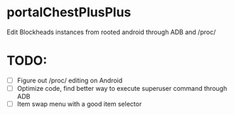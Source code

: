 # portalChestPlusPlus
Edit Blockheads instances from rooted android through ADB and /proc/

# TODO:
- [ ] Figure out /proc/ editing on Android
- [ ] Optimize code, find better way to execute superuser command through ADB
- [ ] Item swap menu with a good item selector
